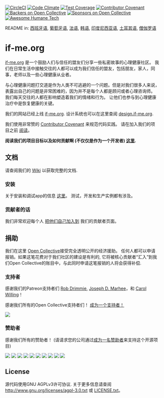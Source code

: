 [![CircleCI](https://circleci.com/gh/ifmeorg/ifme/tree/main.svg?style=svg)](https://circleci.com/gh/ifmeorg/ifme/tree/main)
[![Code Climate](https://codeclimate.com/github/ifmeorg/ifme/badges/gpa.svg)](https://codeclimate.com/github/ifmeorg/ifme)
[![Test Coverage](https://api.codeclimate.com/v1/badges/f9444a4d4116720518fe/test_coverage)](https://codeclimate.com/github/ifmeorg/ifme/test_coverage)
[![Contributor Covenant](https://img.shields.io/badge/Contributor%20Covenant-v2.1%20adopted-ff69b4.svg)](code_of_conduct.md)
[![Backers on Open Collective](https://opencollective.com/ifme/backers/badge.svg)](#backers)
[![Sponsors on Open Collective](https://opencollective.com/ifme/sponsors/badge.svg)](#sponsors)
[![Awesome Humane Tech](https://raw.githubusercontent.com/humanetech-community/awesome-humane-tech/main/humane-tech-badge.svg?sanitize=true)](https://github.com/humanetech-community/awesome-humane-tech)

README in: [西班牙语](https://github.com/ifmeorg/ifme/blob/main/README-ES.md), [葡萄牙语](https://github.com/ifmeorg/ifme/blob/main/README-PT.md), [法语](https://github.com/ifmeorg/ifme/blob/main/README-FR.md), [韩语](https://github.com/ifmeorg/ifme/blob/main/README-KO.md), [印度尼西亚语](https://github.com/ifmeorg/ifme/blob/main/README-ID.md), [土耳其语](https://github.com/ifmeorg/ifme/blob/main/README-TR.md), [僧伽罗语](https://github.com/ifmeorg/ifme/blob/main/README-LK.md)

# if-me.org

[if-me.org](https://www.if-me.org/) 是一个鼓励人们与信任的盟友们分享一些私密故事的心理健康社区。
我们在日常生活中接触交往的人都可以成为我们信任的盟友，包括朋友，家人，同事，老师以及一些心理健康从业者。

与心理健康问题打交道是作为人类不可逃避的一个问题。但是对我们很多人来说，表露出自己的问题是非常困难的，因为并不是每个人都是顾问或者心理咨询师。
我们每天交往的人都在影响塑造着我们的情绪和行为。
让他们也参与到心理健康治疗中是恢复健康的关键。

我们的网站已经上线 [if-me.org](https://www.if-me.org/). 设计系统也可以在这里查阅 [design.if-me.org](http://design.if-me.org/).

我们使用非常赞的 [Contributor Covenant](http://contributor-covenant.org) 来规范代码实践。 请在加入我们的项目之前
[阅读](https://github.com/ifmeorg/ifme/blob/main/code_of_conduct.md)。

**阅读我们的项目目标以及如何贡献啊 (不仅仅是作为一个开发者) [这里](https://github.com/ifmeorg/ifme/blob/main/CONTRIBUTING.md).**

## 文档

请查阅我们的 [Wiki](https://github.com/ifmeorg/ifme/wiki) 以获取完整的文档.

### 安装

关于安装和调试app的信息 [这里](https://github.com/ifmeorg/ifme/wiki/Installation)。 测试，开发和生产实例都有涉及。

### 贡献者的话

我们非常欢迎每个人 [把他们自己加入到](https://github.com/ifmeorg/ifme/wiki/Contributor-Blurb) 我们的贡献者页面。

## 捐助

我们在这里
[Open Collective](https://opencollective.com/ifme)接受完全透明公开的经济援助。
任何人都可以申请报销。如果这笔花费对于我们社区的建设是有利的, 它将被核心贡献者“汇入”到我们Open Collective的账目中，与此同时申请这笔报销的人将会获得补偿.

### 支持者

感谢我们的Patreon支持者们 [Rob Drimmie](https://www.patreon.com/user?u=3251857),
[Joseph D. Marhee](https://www.patreon.com/user?u=2899171)，和
[Carol Willing](https://www.patreon.com/user?u=202458)！

感谢我们所有的Open Collective支持者们！
[成为一个支持者！](https://opencollective.com/ifme#backer)

<a href="https://opencollective.com/ifme#backers" target="_blank"><img src="https://opencollective.com/ifme/backers.svg?width=890"></a>

### 赞助者

感谢我们所有的赞助者！ (请请求您的公司通过[成为一名赞助者](https://opencollective.com/ifme#sponsor)来支持这个开源项目)

<section role="presentation">
  <a href="https://opencollective.com/ifme/sponsor/0/website" target="_blank"><img src="https://opencollective.com/ifme/sponsor/0/avatar.svg"></a>
  <a href="https://opencollective.com/ifme/sponsor/1/website" target="_blank"><img src="https://opencollective.com/ifme/sponsor/1/avatar.svg"></a>
  <a href="https://opencollective.com/ifme/sponsor/2/website" target="_blank"><img src="https://opencollective.com/ifme/sponsor/2/avatar.svg"></a>
  <a href="https://opencollective.com/ifme/sponsor/3/website" target="_blank"><img src="https://opencollective.com/ifme/sponsor/3/avatar.svg"></a>
  <a href="https://opencollective.com/ifme/sponsor/4/website" target="_blank"><img src="https://opencollective.com/ifme/sponsor/4/avatar.svg"></a>
  <a href="https://opencollective.com/ifme/sponsor/5/website" target="_blank"><img src="https://opencollective.com/ifme/sponsor/5/avatar.svg"></a>
  <a href="https://opencollective.com/ifme/sponsor/6/website" target="_blank"><img src="https://opencollective.com/ifme/sponsor/6/avatar.svg"></a>
  <a href="https://opencollective.com/ifme/sponsor/7/website" target="_blank"><img src="https://opencollective.com/ifme/sponsor/7/avatar.svg"></a>
  <a href="https://opencollective.com/ifme/sponsor/8/website" target="_blank"><img src="https://opencollective.com/ifme/sponsor/8/avatar.svg"></a>
  <a href="https://opencollective.com/ifme/sponsor/9/website" target="_blank"><img src="https://opencollective.com/ifme/sponsor/9/avatar.svg"></a>
</section>

## License

源代码使用GNU AGPLv3许可协议. 关于更多信息请查阅
http://www.gnu.org/licenses/agpl-3.0.txt 或
[LICENSE.txt](https://github.com/ifmeorg/ifme/blob/main/LICENSE.txt)。
